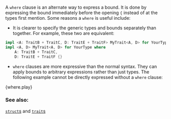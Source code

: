 A `where` clause is an alternate way to express a bound. It is done by
expressing the bound immediately before the opening `{` instead of at the
types first mention. Some reasons a `where` is useful include:

* It is clearer to specify the generic types and bounds separately than
together. For example, these two are equivalent:

```rust
impl <A: TraitB + TraitC, D: TraitE + TraitF> MyTrait<A, D> for YourType {}
impl <A, D> MyTrait<A, D> for YourType where
    A: TraitB + TraitC,
    D: TraitE + TraitF {}
```

* `where` clauses are more expressive than the normal syntax. They can
apply bounds to arbitrary expressions rather than just types. The
following example cannot be directly expressed without a `where` clause:

{where.play}

### See also:

[`struct`s][structs] and [`trait`s][traits]

[structs]: /custom_types/structs.html
[traits]: /trait.html
